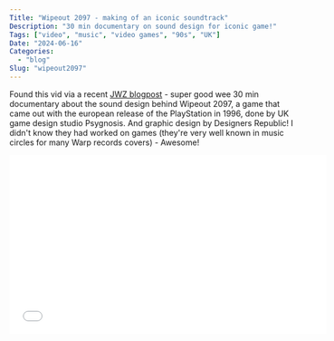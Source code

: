 ```yaml
---
Title: "Wipeout 2097 - making of an iconic soundtrack"
Description: "30 min documentary on sound design for iconic game!"
Tags: ["video", "music", "video games", "90s", "UK"]
Date: "2024-06-16"
Categories:
  - "blog"
Slug: "wipeout2097"
---
```


Found this vid via a recent <a href="https://www.jwz.org/blog/2024/06/recent-movies-and-tv-26/">JWZ blogpost</a> - super good wee 30 min documentary about the sound design behind Wipeout 2097, a game that came out with the european release of the PlayStation in 1996, done by UK game design studio Psygnosis. And graphic design by Designers Republic! I didn't know they had worked on games (they're very well known in music circles for many Warp records covers) - Awesome!

<div class="video-container">
<iframe width="560" height="315" src="//www.youtube.com/embed/-nwWpQJFGp8" frameborder="0" allowfullscreen></iframe>
</div>

